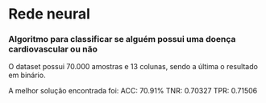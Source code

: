 # Rede neural

### Algoritmo para classificar se alguém possui uma doença cardiovascular ou não

O dataset possui 70.000 amostras e 13 colunas, sendo a última o resultado em binário.

A melhor solução encontrada foi:
ACC: 70.91%
TNR: 0.70327
TPR: 0.71506